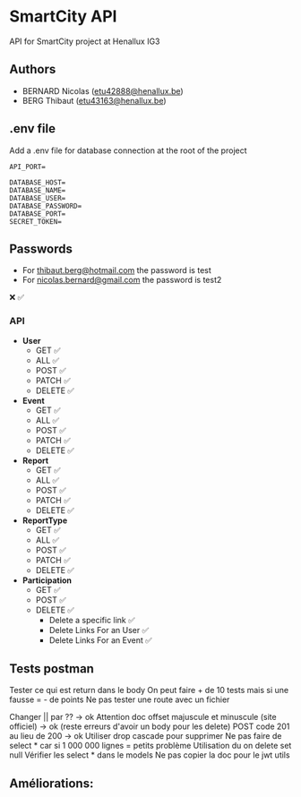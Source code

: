 # SmartCity API
API for SmartCity project at Henallux IG3

## Authors
- BERNARD Nicolas (etu42888@henallux.be)
- BERG Thibaut (etu43163@henallux.be)

## .env file
Add a .env file for database connection at the root of the project

```
API_PORT=

DATABASE_HOST=
DATABASE_NAME=
DATABASE_USER=
DATABASE_PASSWORD=
DATABASE_PORT=
SECRET_TOKEN=
```

## Passwords
- For thibaut.berg@hotmail.com the password is test
- For nicolas.bernard@gmail.com the password is test2

❌ ✅
### API
- **User**
    - GET ✅
    - ALL ✅
    - POST ✅
    - PATCH ✅
    - DELETE ✅
- **Event**
    - GET ✅
    - ALL ✅
    - POST ✅
    - PATCH ✅
    - DELETE ✅
- **Report**
    - GET ✅
    - ALL ✅
    - POST ✅
    - PATCH ✅
    - DELETE ✅
- **ReportType**
    - GET ✅
    - ALL ✅
    - POST ✅
    - PATCH ✅
    - DELETE ✅
- **Participation**
  - GET ✅
  - POST ✅
  - DELETE ✅
    - Delete a specific link ✅
    - Delete Links For an User ✅
    - Delete Links For an Event ✅

## Tests postman
Tester ce qui est return dans le body
On peut faire + de 10 tests mais si une fausse = - de points
Ne pas tester une route avec un fichier



Changer || par ?? -> ok
Attention doc offset majuscule et minuscule (site officiel) -> ok (reste erreurs d'avoir un body pour les delete)
POST code 201 au lieu de 200 -> ok
Utiliser drop cascade pour supprimer
Ne pas faire de select * car si 1 000 000 lignes = petits problème
Utilisation du on delete set null
Vérifier les select * dans le models
Ne pas copier la doc pour le jwt utils

## Améliorations:
